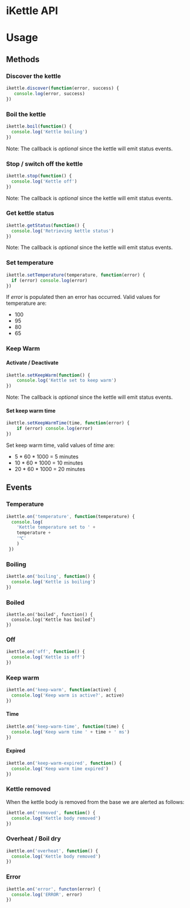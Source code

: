 iKettle API
==============

# Usage

## Methods

### Discover the kettle

```javascript
ikettle.discover(function(error, success) {
   console.log(error, success)
})
```

### Boil the kettle

```javascript
ikettle.boil(function() {
  console.log('Kettle boiling')
})
```

Note: The callback is _optional_ since the kettle will emit status events.

### Stop / switch off the kettle

```javascript
ikettle.stop(function() {
  console.log('Kettle off')
})
```

Note: The callback is _optional_ since the kettle will emit status events.

### Get kettle status

```javascript
ikettle.getStatus(function() {
  console.log('Retrieving kettle status')
})
```

Note: The callback is _optional_ since the kettle will emit status events.

### Set temperature

```javascript
ikettle.setTemperature(temperature, function(error) {
  if (error) console.log(error)
})
```

If *error* is populated then an error has occurred. Valid values for temperature are:

* 100
* 95
* 80
* 65

### Keep Warm

#### Activate / Deactivate

```javascript
ikettle.setKeepWarm(function() {
    console.log('Kettle set to keep warm')
})
```

Note: The callback is _optional_ since the kettle will emit status events.

#### Set keep warm time

```javascript
ikettle.setKeepWarmTime(time, function(error) {
    if (error) console.log(error)
})
```

Set keep warm time, valid values of *time* are:

* 5 * 60 * 1000 = 5 minutes
* 10 * 60 * 1000 = 10 minutes
* 20 * 60 * 1000 = 20 minutes

## Events

### Temperature

```javascript
ikettle.on('temperature', function(temperature) {
  console.log(
    'Kettle temperature set to ' +
    temperature +
    '℃'
    )
 })
```

### Boiling

```javascript
ikettle.on('boiling', function() {
  console.log('Kettle is boiling')
})
```

### Boiled

```javasript
ikettle.on('boiled', function() {
  console.log('Kettle has boiled')
})
```

### Off

```javascript
ikettle.on('off', function() {
  console.log('Kettle is off')
})
```

### Keep warm

```javascript
ikettle.on('keep-warm', function(active) {
  console.log('Keep warm is active?', active)
})
```

#### Time

```javascript
ikettle.on('keep-warm-time', function(time) {
  console.log('Keep warm time ' + time + ' ms')
})
```

#### Expired

```javascript
ikettle.on('keep-warm-expired', function() {
  console.log('Keep warm time expired')
})
```

### Kettle removed

When the kettle body is removed from the base we are alerted as follows:

```javascript
ikettle.on('removed', function() {
  console.log('Kettle body removed')
})
```

### Overheat / Boil dry

```javascript
ikettle.on('overheat', function() {
  console.log('Kettle body removed')
})
```

### Error

```javascript
ikettle.on('error', functon(error) {
  console.log('ERROR', error)
})
```
